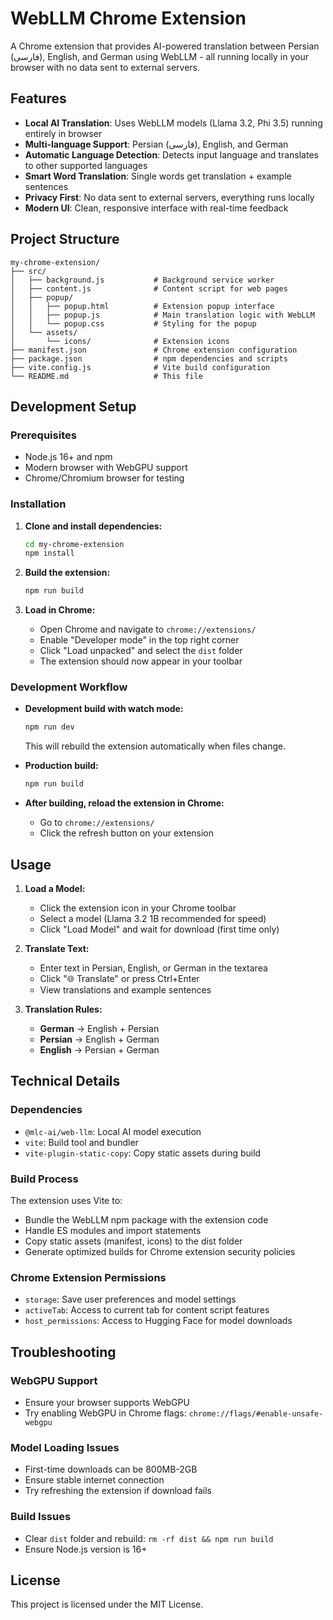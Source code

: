 # WebLLM Chrome Extension

A Chrome extension that provides AI-powered translation between Persian (فارسی), English, and German using WebLLM - all running locally in your browser with no data sent to external servers.

## Features

- **Local AI Translation**: Uses WebLLM models (Llama 3.2, Phi 3.5) running entirely in browser
- **Multi-language Support**: Persian (فارسی), English, and German
- **Automatic Language Detection**: Detects input language and translates to other supported languages
- **Smart Word Translation**: Single words get translation + example sentences
- **Privacy First**: No data sent to external servers, everything runs locally
- **Modern UI**: Clean, responsive interface with real-time feedback

## Project Structure

```
my-chrome-extension/
├── src/
│   ├── background.js           # Background service worker
│   ├── content.js              # Content script for web pages
│   ├── popup/
│   │   ├── popup.html          # Extension popup interface
│   │   ├── popup.js            # Main translation logic with WebLLM
│   │   └── popup.css           # Styling for the popup
│   └── assets/
│       └── icons/              # Extension icons
├── manifest.json               # Chrome extension configuration
├── package.json                # npm dependencies and scripts
├── vite.config.js              # Vite build configuration
└── README.md                   # This file
```

## Development Setup

### Prerequisites

- Node.js 16+ and npm
- Modern browser with WebGPU support
- Chrome/Chromium browser for testing

### Installation

1. **Clone and install dependencies:**
   ```bash
   cd my-chrome-extension
   npm install
   ```

2. **Build the extension:**
   ```bash
   npm run build
   ```

3. **Load in Chrome:**
   - Open Chrome and navigate to `chrome://extensions/`
   - Enable "Developer mode" in the top right corner
   - Click "Load unpacked" and select the `dist` folder
   - The extension should now appear in your toolbar

### Development Workflow

- **Development build with watch mode:**
  ```bash
  npm run dev
  ```
  This will rebuild the extension automatically when files change.

- **Production build:**
  ```bash
  npm run build
  ```

- **After building, reload the extension in Chrome:**
  - Go to `chrome://extensions/`
  - Click the refresh button on your extension

## Usage

1. **Load a Model:**
   - Click the extension icon in your Chrome toolbar
   - Select a model (Llama 3.2 1B recommended for speed)
   - Click "Load Model" and wait for download (first time only)

2. **Translate Text:**
   - Enter text in Persian, English, or German in the textarea
   - Click "🌐 Translate" or press Ctrl+Enter
   - View translations and example sentences

3. **Translation Rules:**
   - **German** → English + Persian
   - **Persian** → English + German  
   - **English** → Persian + German

## Technical Details

### Dependencies

- `@mlc-ai/web-llm`: Local AI model execution
- `vite`: Build tool and bundler
- `vite-plugin-static-copy`: Copy static assets during build

### Build Process

The extension uses Vite to:
- Bundle the WebLLM npm package with the extension code
- Handle ES modules and import statements
- Copy static assets (manifest, icons) to the dist folder
- Generate optimized builds for Chrome extension security policies

### Chrome Extension Permissions

- `storage`: Save user preferences and model settings
- `activeTab`: Access to current tab for content script features
- `host_permissions`: Access to Hugging Face for model downloads

## Troubleshooting

### WebGPU Support
- Ensure your browser supports WebGPU
- Try enabling WebGPU in Chrome flags: `chrome://flags/#enable-unsafe-webgpu`

### Model Loading Issues
- First-time downloads can be 800MB-2GB
- Ensure stable internet connection
- Try refreshing the extension if download fails

### Build Issues
- Clear `dist` folder and rebuild: `rm -rf dist && npm run build`
- Ensure Node.js version is 16+

## License

This project is licensed under the MIT License.